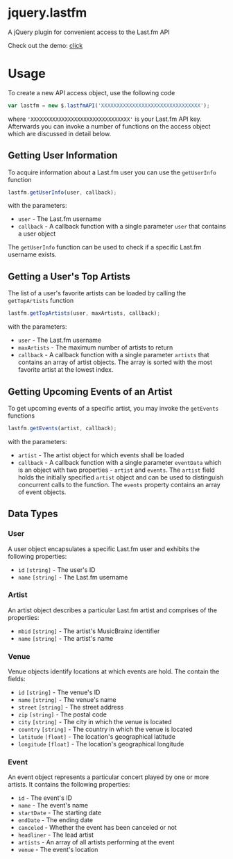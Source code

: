 jquery.lastfm
=============

A jQuery plugin for convenient access to the Last.fm API

Check out the demo: [click](http://htmlpreview.github.io/?https://github.com/Johennes/jquery.lastfm/blob/master/demo/index.html)

# Usage

To create a new API access object, use the following code

```javascript
var lastfm = new $.lastfmAPI('XXXXXXXXXXXXXXXXXXXXXXXXXXXXXXXX');
```

where `'XXXXXXXXXXXXXXXXXXXXXXXXXXXXXXXX'` is your Last.fm API key.
Afterwards you can invoke a number of functions on the access object
which are discussed in detail below.

## Getting User Information

To acquire information about a Last.fm user you can use the
`getUserInfo` function

```javascript
lastfm.getUserInfo(user, callback);
```

with the parameters:

* `user` - The Last.fm username
* `callback` - A callback function with a single parameter `user`
that contains a user object

The `getUserInfo` function can be used to check if a specific Last.fm
username exists.

## Getting a User's Top Artists

The list of a user's favorite artists can be loaded by calling the
`getTopArtists` function

```javascript
lastfm.getTopArtists(user, maxArtists, callback);
```

with the parameters:

* `user` - The Last.fm username
* `maxArtists` - The maximum number of artists to return
* `callback` - A callback function with a single parameter `artists`
that contains an array of artist objects. The array is sorted with the
most favorite artist at the lowest index.

## Getting Upcoming Events of an Artist

To get upcoming events of a specific artist, you may invoke the
`getEvents` functions

```javascript
lastfm.getEvents(artist, callback);
```

with the parameters:

* `artist` - The artist object for which events shall be loaded
* `callback` - A callback function with a single parameter `eventData`
which is an object with two properties - `artist` and `events`. The
`artist` field holds the initially specified `artist` object and can be
used to distinguish concurrent calls to the function. The `events`
property contains an array of event objects.

## Data Types

### User

A user object encapsulates a specific Last.fm user and exhibits the
following properties:

* `id` `[string]` - The user's ID
* `name` `[string]` - The Last.fm username

### Artist

An artist object describes a particular Last.fm artist and comprises of
the properties:

* `mbid` `[string]` - The artist's MusicBrainz identifier
* `name` `[string]` - The artist's name

### Venue

Venue objects identify locations at which events are hold. The contain
the fields:

* `id` `[string]` - The venue's ID
* `name` `[string]` - The venue's name
* `street` `[string]` - The street address
* `zip` `[string]` - The postal code
* `city` `[string]` - The city in which the venue is located
* `country` `[string]` - The country in which the venue is located
* `latitude` `[float]` - The location's geographical latitude
* `longitude` `[float]` - The location's geographical longitude

### Event

An event object represents a particular concert played by one or more
artists. It contains the following properties:

* `id` - The event's ID
* `name` - The event's name
* `startDate` - The starting date
* `endDate` - The ending date
* `canceled` - Whether the event has been canceled or not
* `headliner` - The lead artist
* `artists` - An array of all artists performing at the event
* `venue` - The event's location
